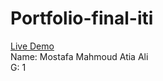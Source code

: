 # Portfolio-final-iti
[Live Demo](https://mostafamhmo.github.io/Portfolio-final-iti/)
<br>
Name: Mostafa Mahmoud Atia Ali
<br>
G: 1
